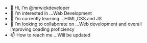 - 👋 Hi, I’m @mrwickdeveloper
- 👀 I’m interested in ...Web Development
- 🌱 I’m currently learning ...HtML,CSS and JS
- 💞️ I’m looking to collaborate on ...Web development and overall improving coading proficiency 
- 📫 How to reach me ...Will be updated

<!---
mrwickdeveloper/mrwickdeveloper is a ✨ special ✨ repository because its `README.md` (this file) appears on your GitHub profile.
You can click the Preview link to take a look at your changes.
--->
